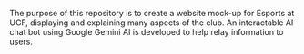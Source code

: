 The purpose of this repository is to create a website mock-up for Esports at UCF, displaying and explaining many aspects of the club. An interactable AI chat bot using Google Gemini AI is developed to help relay information to users.
